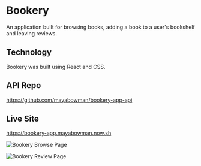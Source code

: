 # Bookery

An application built for browsing books, adding a book to a user's bookshelf and leaving reviews.

## Technology

Bookery was built using React and CSS.

## API Repo

https://github.com/mayabowman/bookery-app-api

## Live Site

https://bookery-app.mayabowman.now.sh

![Bookery Browse Page](https://user-images.githubusercontent.com/50124247/71899540-f4e09300-3129-11ea-9693-34692af37fef.png)

![Bookery Review Page](https://user-images.githubusercontent.com/50124247/71899565-032eaf00-312a-11ea-88d2-cbecce7dd43a.png)


